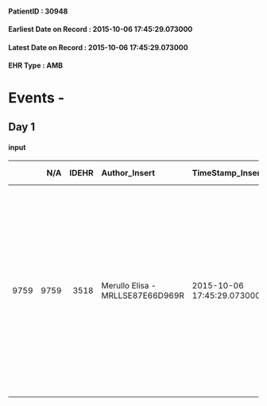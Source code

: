 
#### PatientID : 30948
#### Earliest Date on Record : 2015-10-06 17:45:29.073000
#### Latest Date on Record : 2015-10-06 17:45:29.073000
#### EHR Type : AMB

# Events - 

## Day 1

#### input
|      |    N/A |   IDEHR | Author_Insert                    | TimeStamp_Insert           | EHRType   |   PatientID |   IDDigitalSignDocument | persone_vicine   |   Unnamed: 0_x.1 |   IDANAMNESI_SOCIALE | Patient   | FamigliaAltro   | Paziente_T   | FamigliaAltro_T   |   Non_Rilevabile_x.1 | Note_Non_Rilevabile_x.1   | opt_Problemi   | chk_contr_sintomi   | opt_paziente_a   | opt_famiglia_a   | opt_adeguatezza   | opt_paziente_solo   | ds_note_con                                                                                                       | opt_presente_assente   | Presenza_minori   | Caregiver_principale   | opt_capacita   | ds_familiari_coinv   | opt_necessario   | opt_presente   | opt_risorse_ec   | opt_paziente_psi   | opt_Ins_vol   | ds_note_prio                                                                                                                                                                                                                                                    | opt_paziente_ad   | opt_caregiver_ad   | opt_esenzione   | opt_inv_civile   |   invalidita_perc | Needs     | Domestic partnership         | Fragility                    | opt_disponibilita_f   | opt_indennita_acc   | opt_legge   | opt_famiglia_psi   | opt_disponibilit_paz   |
|-----:|-------:|--------:|:---------------------------------|:---------------------------|:----------|------------:|------------------------:|:-----------------|-----------------:|---------------------:|:----------|:----------------|:-------------|:------------------|---------------------:|:--------------------------|:---------------|:--------------------|:-----------------|:-----------------|:------------------|:--------------------|:------------------------------------------------------------------------------------------------------------------|:-----------------------|:------------------|:-----------------------|:---------------|:---------------------|:-----------------|:---------------|:-----------------|:-------------------|:--------------|:----------------------------------------------------------------------------------------------------------------------------------------------------------------------------------------------------------------------------------------------------------------|:------------------|:-------------------|:----------------|:-----------------|------------------:|:----------|:-----------------------------|:-----------------------------|:----------------------|:--------------------|:------------|:-------------------|:-----------------------|
| 9759 |   9759 |    3518 | Merullo Elisa - MRLLSE87E66D969R | 2015-10-06 17:45:29.073000 | AMB       |       30948 |                  152435 | N/A              |             1579 |                 1091 | Si#1      | Si#1            | No#0         | Si#1              |                    0 | NR                        | No#0           | controllo sintomi#0 | Indefinite#2     | Congruenti#1     | Si#1              | No#0                | Il pz vive con la coniuge e al momento √® ritornato al domicilio il figlio Stefano. Un secondo figlio all'estero. | Presente#1             | No#0              | spouse                 | Adeguato#0     | figlio Stefano       | No#0             | No#0           | Adeguate#1       | No#0               | Si#1          | Spiegato sia il setting domicilio sia il setting hospice vista la difficolt√† del figlio Stefano durante il colloquio. Spiegato il senso della nostra assistenza. Il figlio mi riferisce che lui ed il resto della famiglia non voglio accanimento terapeutico. | Parziale#1        | Totale#2           | No#0            | Si#1             |               100 | Clinici#0 | Coniuge/Convivente#0;Figli#2 | sovraccarico assistenziale#4 | Da verificare#2       | Si#1                | Si#1        | S√¨#1              | Da verificare#2        |



